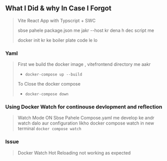 ## What I Did & why In Case I Forgot

> Vite React App with Typscript + SWC
>
> sbse pahele package.json me jakr --host kr dena h dec script me
>
> docker init kr ke boiler plate code le lo

### Yaml

> First we build the docker image , vitefrontend directory me aakr
>
> - `docker-compose up --build`
>
> To Close the docker compose
>
> - `docker-compose down`

### Using Docker Watch for continouse devlopment and reflection

> Watch Mode ON Sbse Pahele Compose.yaml me develop ke andr watch dalo aur
> configuration likho docker compose watch in new terminal
> `docker compose watch`

### Issue

> Docker Watch Hot Reloading not working as expected
